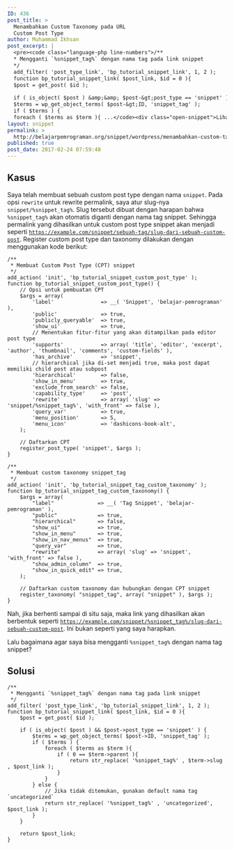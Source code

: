 ```yaml
---
ID: 436
post_title: >
  Menambahkan Custom Taxonomy pada URL
  Custom Post Type
author: Muhammad Ikhsan
post_excerpt: |
  <pre><code class="language-php line-numbers">/**
  * Mengganti `%snippet_tag%` dengan nama tag pada link snippet
  */
  add_filter( 'post_type_link', 'bp_tutorial_snippet_link', 1, 2 );
  function bp_tutorial_snippet_link( $post_link, $id = 0 ){
  $post = get_post( $id );
  
  if ( is_object( $post ) &amp;&amp; $post-&gt;post_type == 'snippet' ) {
  $terms = wp_get_object_terms( $post-&gt;ID, 'snippet_tag' );
  if ( $terms ) {
  foreach ( $terms as $term ){ ...</code><div class="open-snippet">Lihat Snippet</div></pre>
layout: snippet
permalink: >
  http://belajarpemrograman.org/snippet/wordpress/menambahkan-custom-taxonomy-url-custom-post-type/
published: true
post_date: 2017-02-24 07:59:48
---
```

<h2 id="kasus" class="no-mar-top">Kasus</h2>

Saya telah membuat sebuah custom post type dengan nama <code>snippet</code>. Pada opsi <code>rewrite</code> untuk rewrite permalink, saya atur slug-nya <code>snippet/%snippet_tag%</code>. Slug tersebut dibuat dengan harapan bahwa <code>%snippet_tag%</code> akan otomatis diganti dengan nama tag snippet. Sehingga permalink yang dihasilkan untuk custom post type snippet akan menjadi seperti <code>https://example.com/snippet/sebuah-tag/slug-dari-sebuah-custom-post</code>. Register custom post type dan taxonomy dilakukan dengan menggunakan kode berikut:

<pre><code class="language-php line-numbers">/**
 * Membuat Custom Post Type (CPT) snippet
 */
add_action( 'init', 'bp_tutorial_snippet_custom_post_type' );
function bp_tutorial_snippet_custom_post_type() {
    // Opsi untuk pembuatan CPT
    $args = array(
        'label'               =&gt; __( 'Snippet', 'belajar-pemrograman' ),
        'public'              =&gt; true,
        'publicly_queryable'  =&gt; true,
        'show_ui'             =&gt; true,
        // Menentukan fitur-fitur yang akan ditampilkan pada editor post type
        'supports'            =&gt; array( 'title', 'editor', 'excerpt', 'author', 'thumbnail', 'comments', 'custom-fields' ),
        'has_archive'         =&gt; 'snippet',
        // hierarchical jika di-set menjadi true, maka post dapat memiliki child post atau subpost
        'hierarchical'        =&gt; false,
        'show_in_menu'        =&gt; true,
        'exclude_from_search' =&gt; false,
        'capability_type'     =&gt; 'post',
        'rewrite'             =&gt; array( 'slug' =&gt; 'snippet/%snippet_tag%', 'with_front' =&gt; false ),
        'query_var'           =&gt; true,
        'menu_position'       =&gt; 5,
        'menu_icon'           =&gt; 'dashicons-book-alt',
    );
 
    // Daftarkan CPT
    register_post_type( 'snippet', $args );
}
 
/**
 * Membuat custom taxonomy snippet_tag
 */
add_action( 'init', 'bp_tutorial_snippet_tag_custom_taxonomy' );
function bp_tutorial_snippet_tag_custom_taxonomy() {
    $args = array(
        "label"              =&gt; __( 'Tag Snippet', 'belajar-pemrograman' ),
        "public"             =&gt; true,
        "hierarchical"       =&gt; false,
        "show_ui"            =&gt; true,
        "show_in_menu"       =&gt; true,
        "show_in_nav_menus"  =&gt; true,
        "query_var"          =&gt; true,
        "rewrite"            =&gt; array( 'slug' =&gt; 'snippet', 'with_front' =&gt; false ),
        "show_admin_column"  =&gt; true,
        "show_in_quick_edit" =&gt; true,
    );
 
    // Daftarkan custom taxonomy dan hubungkan dengan CPT snippet
    register_taxonomy( "snippet_tag", array( "snippet" ), $args );
}
</code></pre>

Nah, jika berhenti sampai di situ saja, maka link yang dihasilkan akan berbentuk seperti <code>https://example.com/snippet/%snippet_tag%/slug-dari-sebuah-custom-post</code>. Ini bukan seperti yang saya harapkan.

Lalu bagaimana agar saya bisa mengganti <code>%snippet_tag%</code> dengan nama tag snippet?

<h2 id="solusi">Solusi</h2>

<pre><code class="language-php line-numbers">/**
 * Mengganti `%snippet_tag%` dengan nama tag pada link snippet
 */
add_filter( 'post_type_link', 'bp_tutorial_snippet_link', 1, 2 );
function bp_tutorial_snippet_link( $post_link, $id = 0 ){
    $post = get_post( $id );

    if ( is_object( $post ) &amp;&amp; $post-&gt;post_type == 'snippet' ) {
        $terms = wp_get_object_terms( $post-&gt;ID, 'snippet_tag' );
        if ( $terms ) {
            foreach ( $terms as $term ){
                if ( 0 == $term-&gt;parent ){
                    return str_replace( '%snippet_tag%' , $term-&gt;slug , $post_link );
                }
            }
        } else {
            // Jika tidak ditemukan, gunakan default nama tag `uncategorized`
            return str_replace( '%snippet_tag%' , 'uncategorized', $post_link );
        }
    }

    return $post_link;
}
</code></pre>